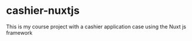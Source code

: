 # cashier-nuxtjs
This is my course project with a cashier application case using the Nuxt js framework
